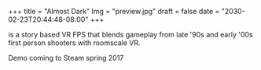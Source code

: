 +++
title = "Almost Dark"
Img = "preview.jpg"
draft = false
date = "2030-02-23T20:44:48-08:00"
+++

is a story based VR FPS that blends gameplay from late '90s and early '00s first person shooters with roomscale VR.
  
Demo coming to Steam spring 2017
